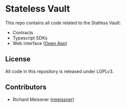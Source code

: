 Stateless Vault
===============

This repo contains all code related to the Statless Vault:
- Contracts
- Typescript SDKs
- Web interface ([Open App](https://rmeissner.github.io/stateless-vault/#/))

License
-------
All code in this repository is released under LGPLv3.

Contributors
------------
- Richard Meissner ([rmeissner](https://github.com/rmeissner))
